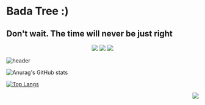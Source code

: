 # Bada Tree :)
## Don't wait. The time will never be just right

<div align="center">
	<img src="https://img.shields.io/badge/Java-007396?style=flat&logo=Java&logoColor=white" />
	<img src="https://img.shields.io/badge/HTML5-E34F26?style=flat&logo=HTML5&logoColor=white" />
	<img src="https://img.shields.io/badge/CSS3-1572B6?style=flat&logo=CSS3&logoColor=white" />
</div>

![header](https://capsule-render.vercel.app/api?type=wave&color=auto&height=300&section=header&text=Bada%20Tree&fontSize=90)

![Anurag's GitHub stats](https://github-readme-stats.vercel.app/api?username=BadaTree&show_icons=true&theme=onedark)

[![Top Langs](https://github-readme-stats.vercel.app/api/top-langs/?username=BadaTree&layout=compact)](https://github.com/BadaTree/github-readme-stats)

<img align='right' src="http://mazassumnida.wtf/api/v2/generate_badge?boj=haesoo9410">


